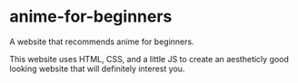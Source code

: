 # anime-for-beginners
A website that recommends anime for beginners.

This website uses HTML, CSS, and a little JS to create an aestheticly good looking website that will definitely interest you.
